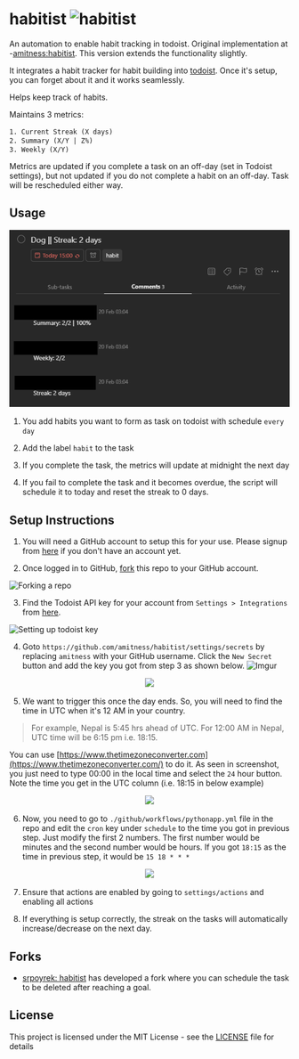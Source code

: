 # habitist ![habitist](https://github.com/amitness/habitist/workflows/habitist/badge.svg)
An automation to enable habit tracking in todoist. Original implementation at -[amitness:habitist](https://github.com/amitness/habitist). This version extends the functionality slightly.

It integrates a habit tracker for habit building into [todoist](http://todoist.com/). Once it's setup, you can forget about it and it works seamlessly.  

Helps keep track of habits.

Maintains 3 metrics:

    1. Current Streak (X days)
    2. Summary (X/Y | Z%)
    3. Weekly (X/Y)

Metrics are updated if you complete a task on an off-day (set in Todoist settings), but not updated if you do not complete a habit on an off-day. Task will be rescheduled either way. 


## Usage

![Habitist Screenshot](screenshot.png)

1. You add habits you want to form as task on todoist with schedule `every day`

2. Add the label `habit` to the task

3. If you complete the task, the metrics will update at midnight the next day

4. If you fail to complete the task and it becomes overdue, the script will schedule it to today and reset the streak to 0 days.

## Setup Instructions
1. You will need a GitHub account to setup this for your use. Please signup from [here](https://github.com/join) if you don't have an account yet. 

2. Once logged in to GitHub, [fork](https://github.com/amitness/habitist/fork) this repo to your GitHub account.  

![Forking a repo](https://i.imgur.com/2BDTiKR.png)

3. Find the Todoist API key for your account from `Settings > Integrations` from [here](https://todoist.com/prefs/integrations).  

![Setting up todoist key](https://i.imgur.com/sdCRpBI.png)

4. Goto `https://github.com/amitness/habitist/settings/secrets` by replacing `amitness` with your GitHub username. Click the `New Secret` button and add the key you got from step 3 as shown below.
![Imgur](https://i.imgur.com/wuvxm0m.png)
<p align="center">
    <img src="https://i.imgur.com/HDsumw2.png"/>
</p>


5. We want to trigger this once the day ends. So, you will need to find the time in UTC when it's 12 AM in your country.
> For example, Nepal is 5:45 hrs ahead of UTC. For 12:00 AM in Nepal, UTC time will be 6:15 pm i.e. 18:15.

You can use [https://www.thetimezoneconverter.com](https://www.thetimezoneconverter.com/) to do it. As seen in screenshot, you just need to type 00:00 in the local time and select the `24` hour button. Note the time you get in the UTC column (i.e. 18:15 in below example)
<p align="center">
    <img src="https://i.imgur.com/DW8b3Vn.png"/>
</p>

6. Now, you need to go to `./github/workflows/pythonapp.yml` file in the repo and edit the `cron` key under `schedule` to the time you got in previous step. Just modify the first 2 numbers. The first number would be minutes and the second number would be hours. If you got `18:15` as the time in previous step, it would be `15 18 * * *`
<p align="center">
    <img src="https://i.imgur.com/Xyxl2Dk.png"/>
</p>

7. Ensure that actions are enabled by going to `settings/actions` and enabling all actions

8. If everything is setup correctly, the streak on the tasks will automatically increase/decrease on the next day.

## Forks
- [srpoyrek: habitist](https://github.com/srpoyrek/habitist) has developed a fork where you can schedule the task to be deleted after reaching a goal. 

## License

This project is licensed under the MIT License - see the [LICENSE](LICENSE) file for details
